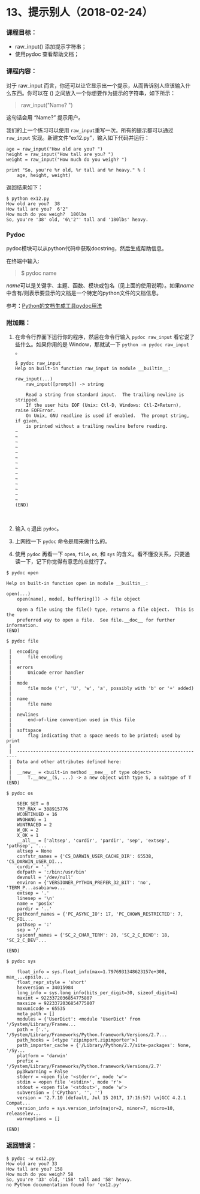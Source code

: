 # 13、提示别人（2018-02-24）



### 课程目标：

- raw_input() 添加提示字符串；
- 使用pydoc 查看帮助文档；



### 课程内容：

对于 raw_input 而言，你还可以让它显示出一个提示，从而告诉别人应该输入什么东西。你可以在 () 之间放入一个你想要作为提示的字符串，如下所示：

> raw_input("Name? ")

这句话会用 “Name?” 提示用户。

我们的上一个练习可以使用 `raw_input`重写一次。所有的提示都可以通过`raw_input` 实现。新建文件“ex12.py”，输入如下代码并运行：

```
age = raw_input("How old are you? ")
height = raw_input("How tall are you? ")
weight = raw_input("How much do you weigh? ")

print "So, you're %r old, %r tall and %r heavy." % (
    age, height, weight)
```

返回结果如下：

```
$ python ex12.py
How old are you?  38
How tall are you?  6'2"
How much do you weigh?  180lbs
So, you're '38' old, '6\'2"' tall and '180lbs' heavy.
```



### Pydoc

pydoc模块可以从python代码中获取docstring，然后生成帮助信息。

在终端中输入:

> $ pydoc name

*name*可以是关键字、主题、函数、模块或包名（见上面的使用说明）。如果*name*中含有/则表示要显示的文档是一个特定的python文件的文档信息。

参考：[Python的文档生成工具pydoc用法](http://sdnhub.cn/index.php/python-pydoc/)



### 附加题：

1. 在命令行界面下运行你的程序，然后在命令行输入 `pydoc raw_input` 看它说了些什么。如果你用的是 Window，那就试一下 `python -m pydoc raw_input` 。

   ```
   $ pydoc raw_input
   Help on built-in function raw_input in module __builtin__:

   raw_input(...)
       raw_input([prompt]) -> string
       
       Read a string from standard input.  The trailing newline is stripped.
       If the user hits EOF (Unix: Ctl-D, Windows: Ctl-Z+Return), raise EOFError.
       On Unix, GNU readline is used if enabled.  The prompt string, if given,
       is printed without a trailing newline before reading.
   ~
   ~
   ~
   ~
   ~
   ~
   ~
   ~
   ~
   ~
   ~
   ~
   ~
   ~
   (END)
   ```

   ​

2. 输入 `q` 退出 `pydoc`。
   ​

3. 上网找一下 `pydoc` 命令是用来做什么的。
   ​

4. 使用 `pydoc` 再看一下 `open`, `file`, `os`, 和 `sys` 的含义。看不懂没关系，只要通读一下，记下你觉得有意思的点就行了。

```
$ pydoc open

Help on built-in function open in module __builtin__:

open(...)
    open(name[, mode[, buffering]]) -> file object
    
    Open a file using the file() type, returns a file object.  This is the
    preferred way to open a file.  See file.__doc__ for further information.
(END)
```

```
$ pydoc file

 |  encoding
 |      file encoding
 |  
 |  errors
 |      Unicode error handler
 |  
 |  mode
 |      file mode ('r', 'U', 'w', 'a', possibly with 'b' or '+' added)
 |  
 |  name
 |      file name
 |  
 |  newlines
 |      end-of-line convention used in this file
 |  
 |  softspace
 |      flag indicating that a space needs to be printed; used by print
 |  
 |  ----------------------------------------------------------------------
 |  Data and other attributes defined here:
 |  
 |  __new__ = <built-in method __new__ of type object>
 |      T.__new__(S, ...) -> a new object with type S, a subtype of T
(END)
```

```
$ pydoc os

    SEEK_SET = 0
    TMP_MAX = 308915776
    WCONTINUED = 16
    WNOHANG = 1
    WUNTRACED = 2
    W_OK = 2
    X_OK = 1
    __all__ = ['altsep', 'curdir', 'pardir', 'sep', 'extsep', 'pathsep', '...
    altsep = None
    confstr_names = {'CS_DARWIN_USER_CACHE_DIR': 65538, 'CS_DARWIN_USER_DI...
    curdir = '.'
    defpath = ':/bin:/usr/bin'
    devnull = '/dev/null'
    environ = {'VERSIONER_PYTHON_PREFER_32_BIT': 'no', 'TERM_P...asabianwo...
    extsep = '.'
    linesep = '\n'
    name = 'posix'
    pardir = '..'
    pathconf_names = {'PC_ASYNC_IO': 17, 'PC_CHOWN_RESTRICTED': 7, 'PC_FIL...
    pathsep = ':'
    sep = '/'
    sysconf_names = {'SC_2_CHAR_TERM': 20, 'SC_2_C_BIND': 18, 'SC_2_C_DEV'...

(END)
```

```
$ pydoc sys

    float_info = sys.float_info(max=1.7976931348623157e+308, max_...epsilo...
    float_repr_style = 'short'
    hexversion = 34015984
    long_info = sys.long_info(bits_per_digit=30, sizeof_digit=4)
    maxint = 9223372036854775807
    maxsize = 9223372036854775807
    maxunicode = 65535
    meta_path = []
    modules = {'UserDict': <module 'UserDict' from '/System/Library/Framew...
    path = ['.', '/System/Library/Frameworks/Python.framework/Versions/2.7...
    path_hooks = [<type 'zipimport.zipimporter'>]
    path_importer_cache = {'/Library/Python/2.7/site-packages': None, '/Sy...
    platform = 'darwin'
    prefix = '/System/Library/Frameworks/Python.framework/Versions/2.7'
    py3kwarning = False
    stderr = <open file '<stderr>', mode 'w'>
    stdin = <open file '<stdin>', mode 'r'>
    stdout = <open file '<stdout>', mode 'w'>
    subversion = ('CPython', '', '')
    version = '2.7.10 (default, Jul 15 2017, 17:16:57) \n[GCC 4.2.1 Compat...
    version_info = sys.version_info(major=2, minor=7, micro=10, releaselev...
    warnoptions = []

(END)
```





### 返回错误：

```
$ pydoc -w ex12.py
How old are you? 33
How tall are you? 158
How much do you weigh? 58
So, you're '33' old, '158' tall and '58' heavy.
no Python documentation found for 'ex12.py'
```

